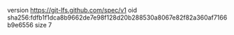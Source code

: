 version https://git-lfs.github.com/spec/v1
oid sha256:fdfb1f1dca8b9662de7e98f128d20b288530a8067e82f82a360af7166b9e6556
size 7
